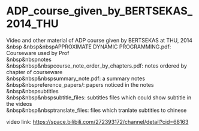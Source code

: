 # ADP_course_given_by_BERTSEKAS_2014_THU
Video and other material of ADP course given by BERTSEKAS at THU, 2014  
&nbsp
&nbsp&nbspAPPROXIMATE DYNAMIC PROGRAMMING.pdf: Courseware used by Prof  
&nbsp&nbspnotes  
&nbsp&nbsp&nbspcourse_note_order_by_chapters.pdf: notes ordered by chapter of courseware  
&nbsp&nbsp&nbspsummary_note.pdf: a summary notes  
&nbsp&nbspreference_papers/: papers noticed in the notes  
&nbsp&nbspsubtitles  
&nbsp&nbsp&nbspsubtitle_files: subtitles files which could show subtitle in the videos  
&nbsp&nbsp&nbsptranslate_files: files which tranlate subtitles to chinese  
    
    
video link: https://space.bilibili.com/272393172/channel/detail?cid=68163

